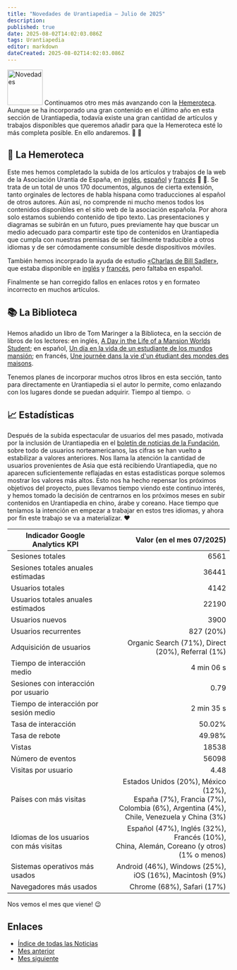 ```yaml
---
title: "Novedades de Urantiapedia — Julio de 2025"
description: 
published: true
date: 2025-08-02T14:02:03.086Z
tags: Urantiapedia
editor: markdown
dateCreated: 2025-08-02T14:02:03.086Z
---
```


<img src="/_assets/svg/icon-news.svg" alt="Novedades" style="width: 80px;"> Continuamos otro mes más avanzando con la [Hemeroteca](/es/index/articles). Aunque se ha incorporado una gran contenido en el último año en esta sección de Urantiapedia, todavía existe una gran cantidad de artículos y trabajos disponibles que queremos añadir para que la Hemeroteca esté lo más completa posible. En ello andaremos. :ant: :ant:

## :page_with_curl: La Hemeroteca

Este mes hemos completado la subida de los artículos y trabajos de la web de la Asociación Urantia de España, en [inglés](/en/index/articles_spain), [español](/es/index/articles_spain) y [francés](/fr/index/articles_spain) :clap: :clap:. Se trata de un total de unos 170 documentos, algunos de cierta extensión, tanto orginales de lectores de habla hispana como traducciones al español de otros autores. Aún así, no comprende ni mucho menos todos los contenidos disponibles en el sitio web de la asociación española. Por ahora solo estamos subiendo contenido de tipo texto. Las presentaciones y diagramas se subirán en un futuro, pues previamente hay que buscar un medio adecuado para compartir este tipo de contenidos en Urantiapedia que cumpla con nuestras premisas de ser fácilmente traducible a otros idiomas y de ser cómodamente consumible desde dispositivos móviles.

También hemos incorprado la ayuda de estudio [«Charlas de Bill Sadler»](/es/article/William_S_Sadler_Jr/Bill_Sadler_Talks), que estaba disponible en [inglés](/en/article/William_S_Sadler_Jr/Bill_Sadler_Talks) y [francés](/fr/article/William_S_Sadler_Jr/Bill_Sadler_Talks), pero faltaba en español.

Finalmente se han corregido fallos en enlaces rotos y en formateo incorrecto en muchos artículos.

## :books: La Biblioteca

Hemos añadido un libro de Tom Maringer a la Biblioteca, en la sección de libros de los lectores: en inglés, [A Day in the Life of a Mansion Worlds Student](/en/book/Tom_Maringer/A_Day_in_the_Life_of_a_Mansion_Worlds_Student); en español, [Un día en la vida de un estudiante de los mundos mansión](/es/book/Tom_Maringer/A_Day_in_the_Life_of_a_Mansion_Worlds_Student); en francés, [Une journée dans la vie d'un étudiant des mondes des maisons](/fr/book/Tom_Maringer/A_Day_in_the_Life_of_a_Mansion_Worlds_Student).

Tenemos planes de incorporar muchos otros libros en esta sección, tanto para directamente en Urantiapedia si el autor lo permite, como enlazando con los lugares donde se puedan adquirir. Tiempo al tiempo. :relaxed:

## :chart_with_upwards_trend: Estadísticas

Después de la subida espectacular de usuarios del mes pasado, motivada por la inclusión de Urantiapedia en el [boletín de noticias de la Fundación](https://www.urantia.org/news/2025-07/mustard-seed-grant-project-urantiapedia), sobre todo de usuarios norteamericanos, las cifras se han vuelto a estabilizar a valores anteriores. Nos llama la atención la cantidad de usuarios provenientes de Asia que está recibiendo Urantiapedia, que no aparecen suficientemente reflajadas en estas estadísticas porque solemos mostrar los valores más altos. Esto nos ha hecho repensar los próximos objetivos del proyecto, pues llevamos tiempo viendo este continuo interés, y hemos tomado la decisión de centrarnos en los próximos meses en subir contenidos en Urantiapedia en chino, árabe y coreano. Hace tiempo que teníamos la intención en empezar a trabajar en estos tres idiomas, y ahora por fin este trabajo se va a materializar. :heart:

Indicador Google Analytics KPI | Valor (en el mes 07/2025)
--- | ---:
Sesiones totales | 6561
Sesiones totales anuales estimadas | 36441
Usuarios totales | 4142
Usuarios totales anuales estimados | 22190
Usuarios nuevos | 3900
Usuarios recurrentes | 827 (20%)
Adquisición de usuarios | Organic Search (71%), Direct (20%), Referral (1%)
Tiempo de interacción medio | 4 min 06 s
Sesiones con interacción por usuario | 0.79
Tiempo de interacción por sesión medio | 2 min 35 s
Tasa de interacción | 50.02%
Tasa de rebote | 49.98%
Vistas | 18538
Número de eventos | 56098
Visitas por usuario | 4.48
Países con más visitas | Estados Unidos (20%), México (12%), <br>España (7%), Francia (7%), <br>Colombia (6%), Argentina (4%),<br>Chile, Venezuela y China (3%)
Idiomas de los usuarios con más visitas | Español (47%), Inglés (32%), Francés (10%), <br>China, Alemán, Coreano (y otros) (1% o menos)
Sistemas operativos más usados | Android (46%), Windows (25%), iOS (16%), Macintosh (9%)
Navegadores más usados | Chrome (68%), Safari (17%)

Nos vemos el mes que viene! :wink:

## Enlaces

- [Índice de todas las Noticias](/es/news)
- [Mes anterior](/es/news/2025/06)
- [Mes siguiente](/es/news/2025/08)